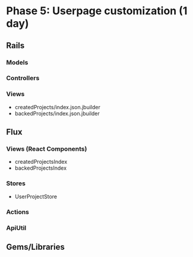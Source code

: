 # Phase 5: Userpage customization (1 day)

## Rails
### Models

### Controllers

### Views
* createdProjects/index.json.jbuilder
* backedProjects/index.json.jbuilder

## Flux
### Views (React Components)
* createdProjectsIndex
* backedProjectsIndex

### Stores
* UserProjectStore

### Actions

### ApiUtil

## Gems/Libraries
